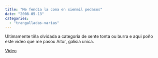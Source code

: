 ```yaml
---
title: "Me fendía la cona en sienmil pedasos"
date: "2008-05-13"
categories: 
  - "trangalladas-varias"
---
```


Ultimamente tiña olvidada a categoría de xente tonta ou burra e aqui poño este video que me pasou Aitor, galisia unica.[](http://www.youtube.com/v/TCGDJ2sk7io)

[Video](http://www.youtube.com/v/TCGDJ2sk7io)
